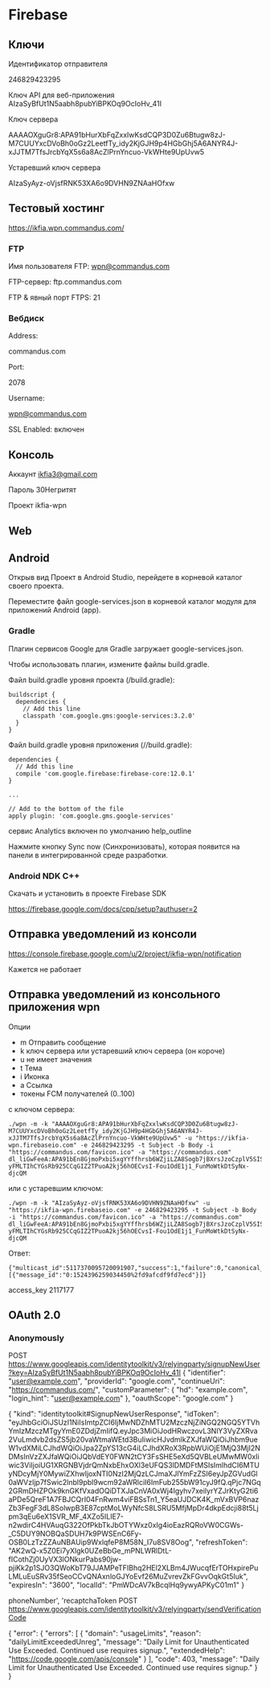 # Firebase

## Ключи

Идентификатор отправителя

246829423295

Ключ API для веб-приложения AIzaSyBfUt1N5aabh8pubYiBPKOq9OcIoHv_41I

Ключ сервера

AAAAOXguGr8:APA91bHurXbFqZxxlwKsdCQP3D0Zu6Btugw8zJ-M7CUUYxcDVoBh0oGz2LeetfTy_idy2KjGJH9p4HGbGhj5A6ANYR4J-xJJTM7TfsJrcbYqX5s6a8AcZlPrnYncuo-VkWHte9UpUvw5

Устаревший ключ сервера

AIzaSyAyz-oVjsfRNK53XA6o9DVHN9ZNAaHOfxw

## Тестовый хостинг

https://ikfia.wpn.commandus.com/

### FTP

Имя пользователя FTP: wpn@commandus.com

FTP-сервер: ftp.commandus.com

FTP & явный порт FTPS:  21

### Вебдиск

Address:

commandus.com

Port:

2078

Username:

wpn@commandus.com

SSL Enabled: включен

## Консоль

Аккаунт ikfia3@gmail.com

Пароль 30Негритят

Проект ikfia-wpn

## Web 
<script src="https://www.gstatic.com/firebasejs/4.13.0/firebase.js"></script>
<script>
  // Initialize Firebase
  var config = {
    apiKey: "AIzaSyBfUt1N5aabh8pubYiBPKOq9OcIoHv_41I",
    authDomain: "ikfia-wpn.firebaseapp.com",
    databaseURL: "https://ikfia-wpn.firebaseio.com",
    projectId: "ikfia-wpn",
    storageBucket: "",
    messagingSenderId: "246829423295"
  };
  firebase.initializeApp(config);
</script>



## Android

Открыв вид Проект в Android Studio, перейдете в корневой каталог своего проекта.

Переместите файл google-services.json в корневой каталог модуля для приложений Android (app).

### Gradle

Плагин сервисов Google для Gradle загружает google-services.json.

Чтобы использовать плагин, измените файлы build.gradle.

Файл build.gradle уровня проекта (<project>/build.gradle):

```
buildscript {
  dependencies {
    // Add this line
    classpath 'com.google.gms:google-services:3.2.0'
  }
}
```

Файл build.gradle уровня приложения (<project>/<app-module>/build.gradle):

```
dependencies {
  // Add this line
  compile 'com.google.firebase:firebase-core:12.0.1'
}

...

// Add to the bottom of the file
apply plugin: 'com.google.gms.google-services'
```

сервис Analytics включен по умолчанию help_outline

Нажмите кнопку Sync now (Синхронизовать), которая появится на панели в интегрированной среде разработки.


### Android NDK C++

Скачать и установить в проекте Firebase SDK

https://firebase.google.com/docs/cpp/setup?authuser=2


## Отправка уведомлений из консоли

https://console.firebase.google.com/u/2/project/ikfia-wpn/notification

Кажется не работает

## Отправка уведомлений из консольного приложения wpn

Опции

- m Отправить сообщение 
- k ключ сервера или устаревший ключ сервера (он короче)
- u не имеет значения
- t Тема
- i Иконка
- a Ссылка 
- токены FCM получателей (0..100)

с ключом сервера:

```
./wpn -m -k "AAAAOXguGr8:APA91bHurXbFqZxxlwKsdCQP3D0Zu6Btugw8zJ-M7CUUYxcDVoBh0oGz2LeetfTy_idy2KjGJH9p4HGbGhj5A6ANYR4J-xJJTM7TfsJrcbYqX5s6a8AcZlPrnYncuo-VkWHte9UpUvw5" -u "https://ikfia-wpn.firebaseio.com" -e 246829423295 -t Subject -b Body -i "https://commandus.com/favicon.ico" -a "https://commandus.com" dl_liGwFeeA:APA91bEn8GjmoPxbi5xgYYffhrsb6WZjiLZA8Sogb7jBXrsJzoCzplV5SISS9mPd8IN-yFMLTIhCYGsRb925CCqGIZ2TPuoA2kj56hOECvsI-Fou1OdE1j1_FunMoWtkDtSyNx-djcQM

```
или с устаревшим ключом:

```
./wpn -m -k "AIzaSyAyz-oVjsfRNK53XA6o9DVHN9ZNAaHOfxw" -u "https://ikfia-wpn.firebaseio.com" -e 246829423295 -t Subject -b Body -i "https://commandus.com/favicon.ico" -a "https://commandus.com" dl_liGwFeeA:APA91bEn8GjmoPxbi5xgYYffhrsb6WZjiLZA8Sogb7jBXrsJzoCzplV5SISS9mPd8IN-yFMLTIhCYGsRb925CCqGIZ2TPuoA2kj56hOECvsI-Fou1OdE1j1_FunMoWtkDtSyNx-djcQM
```

Ответ:

```
{"multicast_id":5117370095720091907,"success":1,"failure":0,"canonical_ids":0,"results":[{"message_id":"0:1524396259034450%2fd9afcdf9fd7ecd"}]}
```

access_key
2117177


## OAuth 2.0

### Anonymously

POST https://www.googleapis.com/identitytoolkit/v3/relyingparty/signupNewUser?key=AIzaSyBfUt1N5aabh8pubYiBPKOq9OcIoHv_41I
{
"identifier": "user@example.com",
"providerId": "google.com",
"continueUri": "https://commandus.com/",
"customParameter": {
  "hd": "example.com",
  "login_hint": "user@example.com"
},
"oauthScope": "google.com"
}


{
	"kind": "identitytoolkit#SignupNewUserResponse",
	"idToken": "eyJhbGciOiJSUzI1NiIsImtpZCI6IjMwNDZhMTU2MzczNjZiNGQ2NGQ5YTVhYmIzMzczMTgyYmE0ZDdjZmIifQ.eyJpc3MiOiJodHRwczovL3NlY3VyZXRva2VuLmdvb2dsZS5jb20vaWtmaWEtd3BuIiwicHJvdmlkZXJfaWQiOiJhbm9ueW1vdXMiLCJhdWQiOiJpa2ZpYS13cG4iLCJhdXRoX3RpbWUiOjE1MjQ3MjI2NDMsInVzZXJfaWQiOiJQbVdEY0FWN2tCY3FsSHE5eXd5QVBLeUMwMW0xIiwic3ViIjoiUG1XRGNBVjdrQmNxbEhxOXl3eUFQS3lDMDFtMSIsImlhdCI6MTUyNDcyMjY0MywiZXhwIjoxNTI0NzI2MjQzLCJmaXJlYmFzZSI6eyJpZGVudGl0aWVzIjp7fSwic2lnbl9pbl9wcm92aWRlciI6ImFub255bW91cyJ9fQ.qPjc7NGq2GRmDHZPOk9knGKfVxadOQiDTXJaCnVA0xWj4Igyhv7xeilyrYZJrKtyG2ti6aPDe5QreF1A7FBJCQrI04FnRwm4viFBSsTn1_Y5eaUJDCK4K_mVxBVP6nazZb3FegF3dL8SolwpB3E87cptMoLWyNfcS8LSRU5MfjMpDr4dkpEdcji88t5Ljpm3qEu6eX1SVR_MF_4XZo5ILIE7-n2wdirC4HVAuqG322OfPkbTkJbOTYWxz0xIg4ioEazRQRoVW0CGWs-_C5DUY9NOBQaSDUH7k9PWSEnC6Fy-OSB0LzTzZZAuNBAUip9WxlqfeP8M58N_I7u8SV8Oog",
	"refreshToken": "AK2wQ-x5Z0Ei7yXlgk0UZeBbGe_mPNLWRlDtL-fICothZj0UyVX3lONkurPabs90jw-pjiKk2p1SJO3QWoKbT79JJAMPeTFIBhq2HEl2XLBm4JWucqfErTOHxpirePuLMLuEuSRv35fSeoCCvQNAxnloGJYoEvf26MuZvrevZkFGvvOqkGt5Iuk",
	"expiresIn": "3600",
	"localId": "PmWDcAV7kBcqlHq9ywyAPKyC01m1"
}

phoneNumber', 'recaptchaToken
POST https://www.googleapis.com/identitytoolkit/v3/relyingparty/sendVerificationCode

{ "error": { "errors": [ { "domain": "usageLimits", "reason": "dailyLimitExceededUnreg", "message": "Daily Limit for Unauthenticated Use Exceeded. Continued use requires signup.", "extendedHelp": "https://code.google.com/apis/console" } ], "code": 403, "message": "Daily Limit for Unauthenticated Use Exceeded. Continued use requires signup." } }
